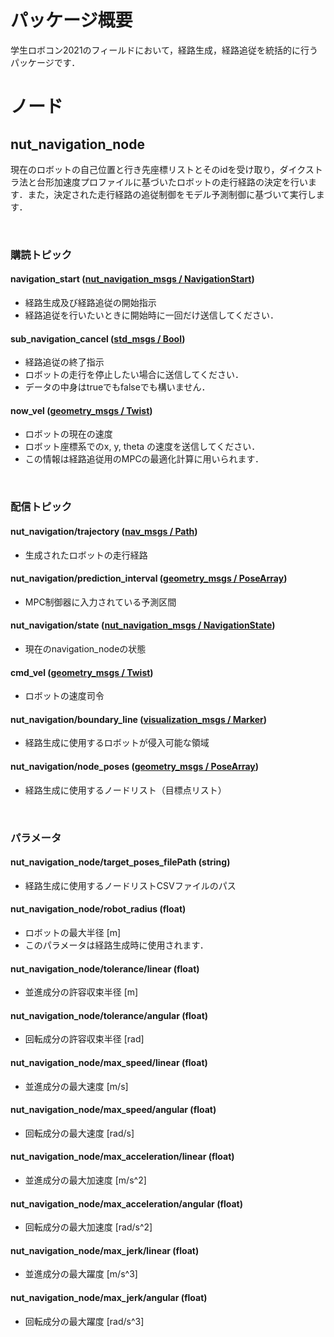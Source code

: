 # パッケージ概要
学生ロボコン2021のフィールドにおいて，経路生成，経路追従を統括的に行うパッケージです．

# ノード
## nut_navigation_node
現在のロボットの自己位置と行き先座標リストとそのidを受け取り，ダイクストラ法と台形加速度プロファイルに基づいたロボットの走行経路の決定を行います．また，決定された走行経路の追従制御をモデル予測制御に基づいて実行します．

<br>

### 購読トピック
#### navigation_start ([nut_navigation_msgs / NavigationStart](https://gitlab.com/robopro_nut/2021nhkrobocon/nut_ros_pkg_2021/-/blob/master/nut_navigation_msgs/msg/NavigationStart.msg))
- 経路生成及び経路追従の開始指示
- 経路追従を行いたいときに開始時に一回だけ送信してください．

#### sub_navigation_cancel ([std_msgs / Bool](http://docs.ros.org/en/melodic/api/std_msgs/html/msg/Bool.html))
- 経路追従の終了指示
- ロボットの走行を停止したい場合に送信してください．
- データの中身はtrueでもfalseでも構いません．

#### now_vel ([geometry_msgs / Twist](http://docs.ros.org/en/api/geometry_msgs/html/msg/Twist.html))
- ロボットの現在の速度
- ロボット座標系でのx, y, theta の速度を送信してください．
- この情報は経路追従用のMPCの最適化計算に用いられます．

<br>

### 配信トピック

#### nut_navigation/trajectory ([nav_msgs / Path](http://docs.ros.org/en/melodic/api/nav_msgs/html/msg/Path.html))
- 生成されたロボットの走行経路

#### nut_navigation/prediction_interval ([geometry_msgs / PoseArray](http://docs.ros.org/en/melodic/api/geometry_msgs/html/msg/PoseArray.html))
- MPC制御器に入力されている予測区間

#### nut_navigation/state ([nut_navigation_msgs / NavigationState](https://gitlab.com/robopro_nut/2021nhkrobocon/nut_ros_pkg_2021/-/blob/master/nut_navigation_msgs/msg/NavigationState.msg))
- 現在のnavigation_nodeの状態

#### cmd_vel ([geometry_msgs / Twist](http://docs.ros.org/en/api/geometry_msgs/html/msg/Twist.html))
- ロボットの速度司令

#### nut_navigation/boundary_line ([visualization_msgs / Marker](http://docs.ros.org/en/melodic/api/visualization_msgs/html/msg/Marker.html))
- 経路生成に使用するロボットが侵入可能な領域

#### nut_navigation/node_poses ([geometry_msgs / PoseArray](http://docs.ros.org/en/melodic/api/geometry_msgs/html/msg/PoseArray.html))
- 経路生成に使用するノードリスト（目標点リスト）

<br>

### パラメータ
#### nut_navigation_node/target_poses_filePath (string)
- 経路生成に使用するノードリストCSVファイルのパス

#### nut_navigation_node/robot_radius (float)
- ロボットの最大半径 [m]
- このパラメータは経路生成時に使用されます．



#### nut_navigation_node/tolerance/linear (float)
- 並進成分の許容収束半径 [m]

#### nut_navigation_node/tolerance/angular (float)
- 回転成分の許容収束半径 [rad]

#### nut_navigation_node/max_speed/linear (float)
- 並進成分の最大速度 [m/s]

#### nut_navigation_node/max_speed/angular (float)
- 回転成分の最大速度 [rad/s]

#### nut_navigation_node/max_acceleration/linear (float)
- 並進成分の最大加速度 [m/s^2]

#### nut_navigation_node/max_acceleration/angular (float)
- 回転成分の最大加速度 [rad/s^2]

#### nut_navigation_node/max_jerk/linear (float)
- 並進成分の最大躍度 [m/s^3]

#### nut_navigation_node/max_jerk/angular (float)
- 回転成分の最大躍度 [rad/s^3]
